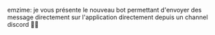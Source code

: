 emzime: je vous présente le nouveau bot permettant d'envoyer des message directement sur l'application directement depuis un channel discord 👮‍♂️